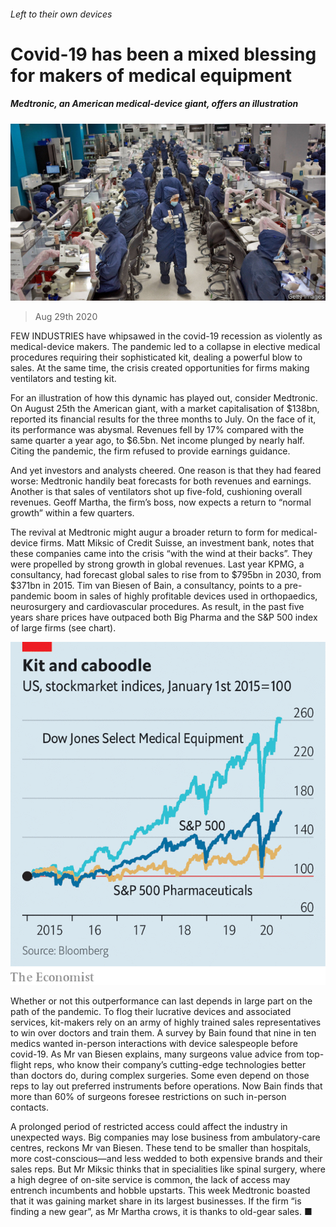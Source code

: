 ###### Left to their own devices

# Covid-19 has been a mixed blessing for makers of medical equipment 

##### Medtronic, an American medical-device giant, offers an illustration 

![image](images/20200829_WBP501.jpg) 

> Aug 29th 2020 

FEW INDUSTRIES have whipsawed in the covid-19 recession as violently as medical-device makers. The pandemic led to a collapse in elective medical procedures requiring their sophisticated kit, dealing a powerful blow to sales. At the same time, the crisis created opportunities for firms making ventilators and testing kit.

For an illustration of how this dynamic has played out, consider Medtronic. On August 25th the American giant, with a market capitalisation of $138bn, reported its financial results for the three months to July. On the face of it, its performance was abysmal. Revenues fell by 17% compared with the same quarter a year ago, to $6.5bn. Net income plunged by nearly half. Citing the pandemic, the firm refused to provide earnings guidance.


And yet investors and analysts cheered. One reason is that they had feared worse: Medtronic handily beat forecasts for both revenues and earnings. Another is that sales of ventilators shot up five-fold, cushioning overall revenues. Geoff Martha, the firm’s boss, now expects a return to “normal growth” within a few quarters.

The revival at Medtronic might augur a broader return to form for medical-device firms. Matt Miksic of Credit Suisse, an investment bank, notes that these companies came into the crisis “with the wind at their backs”. They were propelled by strong growth in global revenues. Last year KPMG, a consultancy, had forecast global sales to rise from to $795bn in 2030, from $371bn in 2015. Tim van Biesen of Bain, a consultancy, points to a pre-pandemic boom in sales of highly profitable devices used in orthopaedics, neurosurgery and cardiovascular procedures. As result, in the past five years share prices have outpaced both Big Pharma and the S&amp;P 500 index of large firms (see chart).

![image](images/20200829_WBC308_0.png) 


Whether or not this outperformance can last depends in large part on the path of the pandemic. To flog their lucrative devices and associated services, kit-makers rely on an army of highly trained sales representatives to win over doctors and train them. A survey by Bain found that nine in ten medics wanted in-person interactions with device salespeople before covid-19. As Mr van Biesen explains, many surgeons value advice from top-flight reps, who know their company’s cutting-edge technologies better than doctors do, during complex surgeries. Some even depend on those reps to lay out preferred instruments before operations. Now Bain finds that more than 60% of surgeons foresee restrictions on such in-person contacts.

A prolonged period of restricted access could affect the industry in unexpected ways. Big companies may lose business from ambulatory-care centres, reckons Mr van Biesen. These tend to be smaller than hospitals, more cost-conscious—and less wedded to both expensive brands and their sales reps. But Mr Miksic thinks that in specialities like spinal surgery, where a high degree of on-site service is common, the lack of access may entrench incumbents and hobble upstarts. This week Medtronic boasted that it was gaining market share in its largest businesses. If the firm “is finding a new gear”, as Mr Martha crows, it is thanks to old-gear sales. ■


